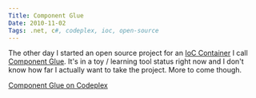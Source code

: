 ```yaml
---
Title: Component Glue
Date: 2010-11-02
Tags: .net, c#, codeplex, ioc, open-source 
---
```


The other day I started an open source project for an [IoC Container](http://www.martinfowler.com/articles/injection.html) I call [Component Glue](http://componentglue.codeplex.com/). It's in a toy / learning tool status right now and I don't know how far I actually want to take the project. More to come though.

[Component Glue on Codeplex](http://componentglue.codeplex.com/)
